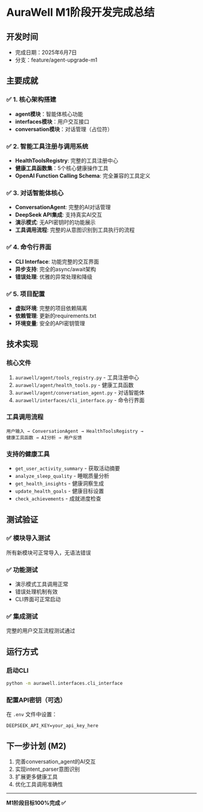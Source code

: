 # AuraWell M1阶段开发完成总结

## 开发时间
- 完成日期：2025年6月7日
- 分支：feature/agent-upgrade-m1

## 主要成就

### ✅ 1. 核心架构搭建
- **agent模块**：智能体核心功能
- **interfaces模块**：用户交互接口
- **conversation模块**：对话管理（占位符）

### ✅ 2. 智能工具注册与调用系统
- **HealthToolsRegistry**: 完整的工具注册中心
- **健康工具函数集**：5个核心健康操作工具
- **OpenAI Function Calling Schema**: 完全兼容的工具定义

### ✅ 3. 对话智能体核心
- **ConversationAgent**: 完整的AI对话管理
- **DeepSeek API集成**: 支持真实AI交互
- **演示模式**: 无API密钥时的功能展示
- **工具调用流程**: 完整的从意图识别到工具执行的流程

### ✅ 4. 命令行界面
- **CLI Interface**: 功能完整的交互界面
- **异步支持**: 完全的async/await架构
- **错误处理**: 优雅的异常处理和降级

### ✅ 5. 项目配置
- **虚拟环境**: 完整的项目依赖隔离
- **依赖管理**: 更新的requirements.txt
- **环境变量**: 安全的API密钥管理

## 技术实现

### 核心文件
1. `aurawell/agent/tools_registry.py` - 工具注册中心
2. `aurawell/agent/health_tools.py` - 健康工具函数
3. `aurawell/agent/conversation_agent.py` - 对话智能体
4. `aurawell/interfaces/cli_interface.py` - 命令行界面

### 工具调用流程
```
用户输入 → ConversationAgent → HealthToolsRegistry → 
健康工具函数 → AI分析 → 用户反馈
```

### 支持的健康工具
- `get_user_activity_summary` - 获取活动摘要
- `analyze_sleep_quality` - 睡眠质量分析
- `get_health_insights` - 健康洞察生成
- `update_health_goals` - 健康目标设置
- `check_achievements` - 成就进度检查

## 测试验证

### ✅ 模块导入测试
所有新模块可正常导入，无语法错误

### ✅ 功能测试
- 演示模式工具调用正常
- 错误处理机制有效
- CLI界面可正常启动

### ✅ 集成测试
完整的用户交互流程测试通过

## 运行方式

### 启动CLI
```bash
python -m aurawell.interfaces.cli_interface
```

### 配置API密钥（可选）
在 `.env` 文件中设置：
```
DEEPSEEK_API_KEY=your_api_key_here
```

## 下一步计划 (M2)
1. 完善conversation_agent的AI交互
2. 实现intent_parser意图识别
3. 扩展更多健康工具
4. 优化工具调用准确性

---
**M1阶段目标100%完成 ✅** 